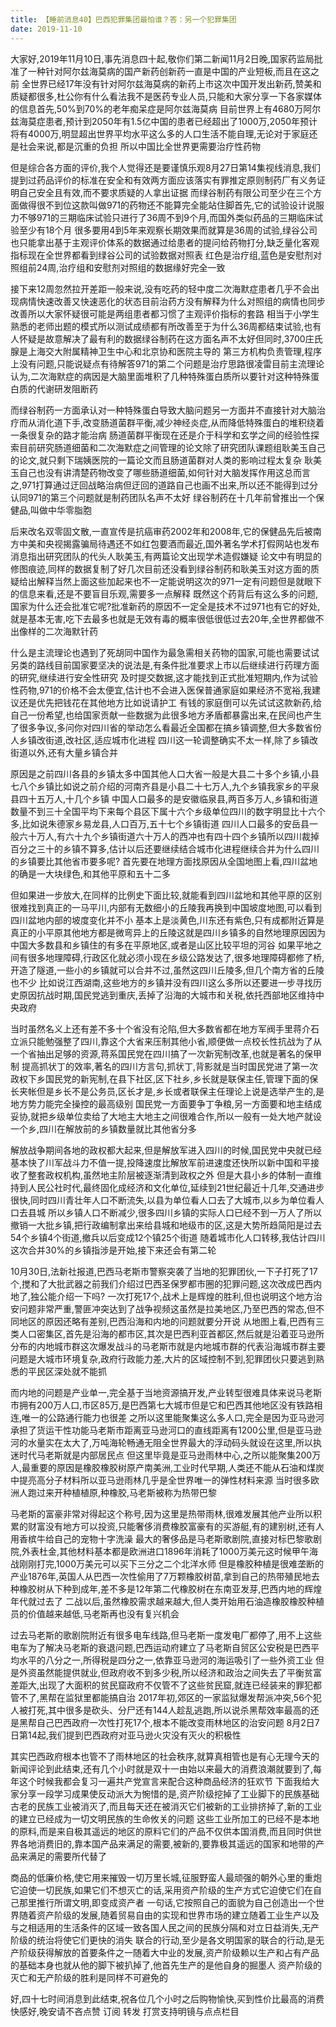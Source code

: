 ```yaml
---
title: 【睡前消息40】巴西犯罪集团最怕谁？答：另一个犯罪集团
date: 2019-11-10
---
```


大家好,2019年11月10日,事先消息四十起,敬你们第二新闻11月2日晚,国家药监局批准了一种针对阿尔兹海莫病的国产新药创新药一直是中国的产业短板,而且在这之前
全世界已经17年没有针对阿尔兹海莫病的新药上市这次中国开发出新药,赞美和质疑都很多,杜公你有什么看法我不是医药专业人员,只能和大家分享一下各家媒体的信息首先,50%到70%的老年痴呆症是阿尔兹海莫病
目前世界上有4680万阿尔兹海莫症患者,预计到2050年有1.5亿中国的患者已经超出了1000万,2050年预计将有4000万,明显超出世界平均水平这么多的人口生活不能自理,无论对于家庭还是社会来说,都是沉重的负担
所以中国比全世界更需要治疗性药物

但是综合各方面的评价,我个人觉得还是要谨慎乐观8月27日第14集视线消息,我们提到过药品评价的标准在安全和有效两方面应该落实有罪推定原则制药厂有义务证明自己安全且有效,而不要求质疑的人拿出证据
而绿谷制药有限公司至少在三个方面做得很不到位这款叫做971的药物还不能算完全能站住脚首先,它的试验设计说服力不够971的三期临床试验只进行了36周不到9个月,而国外类似药品的三期临床试验至少有18个月
很多要用4到5年来观察长期效果而就算是36周的试验,绿谷公司也只能拿出基于主观评价体系的数据通过给患者的提问给药物打分,缺乏量化客观指标现在全世界都看到绿谷公司的试验数据对照表
红色是治疗组,蓝色是安慰剂对照组前24周,治疗组和安慰剂对照组的数据缘好完全一致

接下来12周忽然拉开差距一般来说,没有吃药的轻中度二次海默症患者几乎不会出现病情快速改善又快速恶化的状态目前治药方没有解释为什么对照组的病情也同步改善所以大家怀疑很可能是两组患者都习惯了主观评价指标的套路
相当于小学生熟悉的老师出题的模式所以测试成绩都有所改善至于为什么36周都结束试验,也有人怀疑是故意解决了最有利的数据绿谷制药在这方面名声不太好但同时,3700庄氏腺是上海交大附属精神卫生中心和北京协和医院主导的
第三方机构负责管理,程序上没有问题,只能说疑点有待解答971的第二个问题是治疗思路很凌雷目前主流理论认为,二次海默症的病因是大脑里面堆积了几种特殊蛋白质所以要针对这种特殊蛋白质的代谢研发阻断药

而绿谷制药一方面承认对一种特殊蛋白导致大脑问题另一方面并不直接针对大脑治疗而从消化道下手,改变肠道菌群平衡,减少神经炎症,从而降低特殊蛋白的堆积绕着一条很复杂的路才能治病
肠道菌群平衡现在还是介于科学和玄学之间的经验性探索目前研究肠道细菌和二次海默症之间管理的论文除了研究团队课题组耿美玉自己的论文,就只剩下瑞姨医院的一篇论文而且肠道菌群对人类的影响过程太复杂
耿美玉自己也没有讲清楚药物改变了哪些肠道细菌,如何针对大脑发挥作用这总而言之,971打算通过迂回战略治病但迂回的道路自己也画不出来,所以还不能得到过分认同971的第三个问题就是制药团队名声不太好
绿谷制药在十几年前曾推出一个保健品,叫做中华零脂胞

后来改名双零固文散,一直宣传是抗癌审药2002年和2008年,它的保健品先后被南方中美和央视揭露骗局待遇还不如红包要酒而最近,国外著名学术打假网站也发布消息指出研究团队的代头人耿美玉,有两篇论文出现学术造假嫌疑
论文中有明显的修图痕迹,同样的数据复制了好几次目前还没看到绿谷制药和耿美玉对这方面的质疑给出解释当然上面这些加起来也不一定能说明这次的971一定有问题但是就眼下的信息来看,还是不要盲目乐观,需要多一点解释
既然这个药背后有这么多的问题,国家为什么还会批准它呢?批准新药的原因不一定全是技术不过971也有它的好处,就是基本无害,吃下去最多也就是无效有毒的概率很低很低过去20年,全世界都做不出像样的二次海默针药

什么是主流理论也遇到了死胡同中国作为最急需相关药物的国家,可能也需要试试另类的路线目前国家要坚决的说法是,有条件批准要求上市以后继续进行药理方面的研究,继续进行安全性研究
及时提交数据,这才能找到正式批准短期内,作为试验性药物,971的价格不会太便宜,估计也不会进入医保普通家庭如果经济不宽裕,我建议还是优先把钱花在其他地方比如说请护工
有钱的家庭倒可以先试试这款新药,给自己一份希望,也给国家贡献一些数据为此很多地方矛盾都暴露出来,在民间也产生了很多争议,多问你对四川省的举动怎么看最近全国都在搞乡镇调整,但大多数省份人乡镇改街道,改社区,适应城市化进程
四川这一轮调整确实不太一样,除了乡镇改街道以外,还有大量乡镇合并

原因是之前四川各县的乡镇太多中国其他人口大省一般是大县二十多个乡镇,小县七八个乡镇比如说之前介绍的河南齐县是小县二十七万人,九个乡镇我家乡的平泉县四十五万人,十几个乡镇
中国人口最多的是安徽临泉县,两百多万人,乡镇和街道数量不到三十全国平均下来每个县区下属十六个乡级单位四川的数字明显比十六个多,比如说朱德家乡易龙县,人口百万,五十七个乡镇街道
四川人口最多的安岳县一般六十万人,有六十九个乡镇街道六十万人的西冲也有四十四个乡镇所以四川裁掉百分之三十的乡镇不算多,估计以后还要继续结合城市化进程继续合并为什么四川的乡镇要比其他省市要多呢?
首先要在地理方面找原因从全国地图上看,四川盆地的确是一大块绿色,和其他平原和五十二多

但如果进一步放大,在同样的比例史下面比较,就能看到四川盆地和其他平原的区别很难找到真正的一马平川,内部有无数细小的丘陵我再换到中国坡度地图,可以看到四川盆地内部的坡度变化并不小
基本上是淡黄色,川东还有紫色,只有成都附近算是真正的小平原其他地方都是微弯异上的丘陵这就是四川乡镇多的自然地理原因因为中国大多数县和乡镇住的有多在平原地区,或者是山区比较平坦的河谷
如果平地之间有很多地理障碍,行政区化就必须小现在乡级公路发达了,很多地理障碍都修了桥,开造了隧道,一些小的乡镇就可以合并不过,虽然这四川丘陵多,但几个南方省的丘陵也不少
比如说江西湖南,这些地方的乡镇并没有四川这么多所以还要进一步寻找历史原因抗战时期,国民党逃到重庆,丢掉了沿海的大城市和关税,依托西部地区维持中央政府

当时虽然名义上还有差不多十个省没有沦陷,但大多数省都在地方军阀手里蒋介石立派只能勉强整了四川,靠这个大省来压制其他小省,顺便做一点校长性抗战为了从一个省抽出足够的资源,蒋系国民党在四川搞了一次新宪制改革,也就是著名的保甲制
提高抓状丁的效率,著名的四川方言句,抓状丁,背影就是当时国民党进了第一次政权下乡国民党的新宪制,在县下社区,区下社乡,乡长就是联保主任,管理下面的保长夹帐但是乡长不是公务员,区长才是,乡长或者联保主任理论上说是选举产生的,是地方势力能完全操控的最高级别
国民党一方面要争丁争粮,另一方面要和地主结成妥协,就把乡级单位卖给了大地主大地主之间很难合作,所以一般有一处大地产就设一个乡,四川在解放前的乡镇数量就比其他省分多

解放战争期间各地的政权都大起来,但是解放军进入四川的时候,国民党中央就已经基本快了川军战斗力不值一提,投降速度比解放军前进速度还快所以新中国和平接收了整套政权机构,虽然地主阶层被逐渐清到政权之外
但是大县小乡的体制一直维持到人民公社时代,最终固化成经济和文化单位,延续到21世纪最近十几年,交通进步很快,同时四川青壮年人口不断流失,以县为单位看人口去了大城市,以乡为单位看人口去县城
所以乡镇人口不断减少,很多四川乡镇的实际人口已经不到一万人了所以撤销一大批乡镇,把行政编制拿出来给县城和地级市的区,这是大势所趋简阳是过去54个乡镇4个街道,撤兵以后变成12个镇25个街道
随着城市化人口转移,我估计四川这次合并30%的乡镇指涉是开始,接下来还会有第二轮

10月30日,法新社报道,巴西马老斯市警察突袭了当地的犯罪团伙,一下子打死了17个,搅和了大批武器之前我们介绍过巴西圣保罗都市圈的犯罪问题,这次改成巴西内地了,独公能介绍一下吗?
一次打死17个,战术上是辉煌的胜利,但也说明这个地方治安问题非常严重,警匪冲突达到了战争视频这虽然是拉美地区,乃至巴西的常态,但不同地区的原因还略有差别,巴西沿海和内地的问题就要分开说
从地图上看,巴西有三类人口密集区,首先是沿海的都市区,其次是巴西利亚首都区,然后就是沿着亚马逊所分布的内地城市群这次爆发战斗的马老斯市就是内地城市群的代表沿海城市群主要问题是大城市环境复杂,政府行政能力差,大片的区域控制不到,犯罪团伙只要逃到熟悉的平民区深处就不能抓

而内地的问题是产业单一,完全基于当地资源搞开发,产业转型很难具体来说马老斯市拥有200万人口,市区85万,是巴西第七大城市但是它和巴西其他地区没有铁路相连,唯一的公路通行能力也很差
之所以这里能聚集这么多人口,完全是因为亚马逊河承担了货运干性功能马老斯市距离亚马逊河口的直线距离有1200公里,但是亚马逊河的水量实在太大了,万吨海轮畅通无阻全世界最大的浮动码头就设在这里,所以执迷时代马老斯就是内部居民点
但这里毕竟是亚马逊雨林中心,之所以能聚集200万人,最重要的原因是橡胶橡胶树原产南美洲,工业时代早期,人类还不能从石油和煤炭中提亮高分子材料所以亚马逊雨林几乎是全世界唯一的弹性材料来源
当时很多欧洲人跑过来开种植植原,种橡胶,马老斯被称为热带巴黎

马老斯的富豪非常对得起这个称号,因为这里是热带雨林,很难发展其他产业所以积累的财富没有地方可以投资,只能奢侈消费橡胶富豪有的买游艇,有的建别树,还有人用香槟牛给自己的宠物十字洗澡
最大的奢侈品是马老斯歌剧院,直接对标巴黎歌剧院,外表杜金,其他材料基本都是欧洲进口1896年消耗了1000万美元这时候甲午海战刚刚打完,1000万美元可以买下三分之二个北洋水师
但是橡胶种植是很难垄断的产业1876年,英国人从巴西一次性偷用了7万颗橡胶树苗,拿到自己的热带殖民地去种橡胶树从下种到成年,差不多是12年第二代橡胶树在东南亚发芽,巴西内地的辉煌年代就过去了
二战以后,虽然橡胶需求越来越大,但人类开始用石油造橡胶橡胶种植员的价值越来越低,马老斯再也没有复兴机会

过去马老斯的歌剧院附近有很多电车线路,但马老斯一度发电厂都停了,用不上这些电车为了解决马老斯的衰退问题,巴西运动府建立了马老斯自贸区公安税是巴西平均水平的八分之一,所得税是四分之一,依靠亚马逊河的海运吸引了一些外资工业
但是外资虽然能提供就业,但政府收不到多少税,所以经济和政治之间失去了平衡贫富差距大,出现了大面积的贫民窟政府不仅管不了这些贫民窟,就连已经装来的罪犯都管不了,黑帮在监狱里都能搞自治
2017年初,郊区的一家监狱爆发帮派冲突,56个犯人被打死,其中很多是砍头、分尸还有144人趁乱逃跑,所以说杀黑帮效率最高的还是黑帮自己巴西政府一次性打死17个,根本不能改变雨林地区的治安问题
8月2日7日第14起,我们提到巴西政府对亚马逊火灾没有灭火的积极性

其实巴西政府根本也管不了雨林地区的社会秩序,就算真相管也是有心无理今天的新闻评论到此结束,还有几个小时就是双十一由始以来最大的消费浪潮就要到了,每年这个时候我都会复习一遍共产党宣言来配合这种商品经济的狂欢节
下面我给大家分享一段学习成果使反动派大为惋惜的是,资产阶级挖掉了工业脚下的民族基础古老的民族工业被消灭了,而且每天还在被消灭它们被新的工业排挤掉了,新的工业的建立已经成为一切文明民族的生命攸关的问题
这些工业所加工的已经不是本地的原料,而是来自极其遥远的地区的原料它们的产品不仅供本国消费,而且同时供世界各地消费旧的,靠本国产品来满足的需要,被新的,要靠极其遥远的国家和地带的产品来满足的需要所代替了

商品的低廉价格,使它用来摧毁一切万里长城,征服野蛮人最顽强的朝外心里的重炮它迫使一切民族,如果它们不想灭亡的话,采用资产阶级的生产方式它迫使它们在自己那里推行所谓文明,即变成资产者
一句话,它按照自己的面貌为自己创造出一个世界随着资产阶级的发展,随着贸易自由的实现和世界市场的建立随着工业生产以及与之相适用的生活条件的区域一致各国人民之间的民族分隔和对立日益消失,无产阶级的统治将使它们更快的消失
联合的行动,至少是各文明国家的联合的行动,是无产阶级获得解放的首要条件之一随着大中业的发展,资产阶级赖以生产和占有产品的基础本身也就从他的脚下被扒掉了,他首先生产的是他自身的掘墨人
资产阶级的灭亡和无产阶级的胜利是同样不可避免的

好,四十七时间消息到此结束,祝各位几个小时之后购物愉快,买到性价比最高的消费快感好,晚安请不吝点赞 订阅 转发 打赏支持明镜与点点栏目